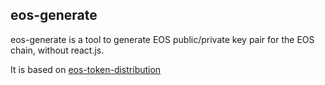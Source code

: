## eos-generate
eos-generate is a tool to generate EOS public/private key pair for the EOS chain, without react.js.

It is based on [eos-token-distribution](https://github.com/EOSIO/eos-token-distribution)
